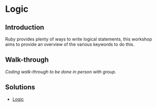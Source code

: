 # Logic


## Introduction

Ruby provides plenty of ways to write logical statements, this workshop aims to provide an overview of the various keywords to do this.


## Walk-through

_Coding walk-through to be done in person with group._


## Solutions

* [Logic](logic.rb)
